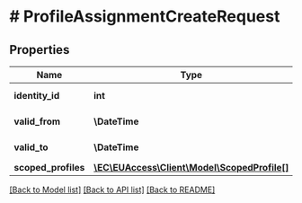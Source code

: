 # # ProfileAssignmentCreateRequest

## Properties

Name | Type | Description | Notes
------------ | ------------- | ------------- | -------------
**identity_id** | **int** | The user identity&#39;s id |
**valid_from** | **\DateTime** | The validity start date |
**valid_to** | **\DateTime** | The validity end date |
**scoped_profiles** | [**\EC\EUAccess\Client\Model\ScopedProfile[]**](ScopedProfile.md) |  |

[[Back to Model list]](../../README.md#models) [[Back to API list]](../../README.md#endpoints) [[Back to README]](../../README.md)
